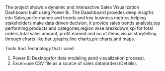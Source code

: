 The project shows a dynamic and interaactive Sales Visualization Dashboard built using Power Bi.
The Daashboard provides deep insigths into Sales,performance and trends and key business metrics,helping stakeholders make data driven decision.
it provide sales trends analysis,top performing products and categories,region wise  breakdown,kpi for total  orders,total sales amount, profit earned and no of items,visual storytelling through charts like bar ,graphs,line charts,pie charts,and maps.

Tools And Technology that i used
1) Power Bi Desktop(for data modeling aand visualization process).
2) Excel=use CSV file as a source of sales data(orders/Details).

